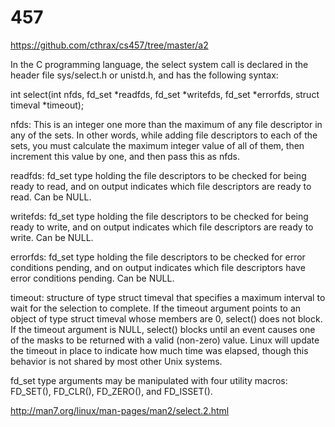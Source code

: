 # 457

https://github.com/cthrax/cs457/tree/master/a2

In the C programming language, the select system call is declared in the header file sys/select.h or unistd.h, and has the following syntax:

int select(int nfds, fd_set *readfds, fd_set *writefds, fd_set *errorfds, struct timeval *timeout);

nfds: This is an integer one more than the maximum of any file descriptor in any of the sets. In other words, while adding file descriptors to each of the sets, you must calculate the maximum integer value of all of them, then increment this value by one, and then pass this as nfds.

readfds: fd_set type holding the file descriptors to be checked for being ready to read, and on output indicates which file descriptors are ready to read. Can be NULL.

writefds: fd_set type holding the file descriptors to be checked for being ready to write, and on output indicates which file descriptors are ready to write. Can be NULL.

errorfds: fd_set type holding the file descriptors to be checked for error conditions pending, and on output indicates which file descriptors have error conditions pending. Can be NULL.

timeout: structure of type struct timeval that specifies a maximum interval to wait for the selection to complete. If the timeout argument points to an object of type struct timeval whose members are 0, select() does not block. If the timeout argument is NULL, select() blocks until an event causes one of the masks to be returned with a valid (non-zero) value. Linux will update the timeout in place to indicate how much time was elapsed, though this behavior is not shared by most other Unix systems.


fd_set type arguments may be manipulated with four utility macros: FD_SET(), FD_CLR(), FD_ZERO(), and FD_ISSET().

http://man7.org/linux/man-pages/man2/select.2.html

